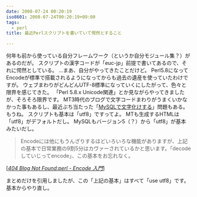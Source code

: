 ```yaml
---
date: 2008-07-24 00:20:19
iso8601: 2008-07-24T00:20:19+09:00
tags:
  - perl
title: 最近Perlスクリプトを書いていて愕然とすること

---
```


<p>何年も前から使っている自分フレームワーク（というか自分モジュール集？）があるのだが。
スクリプトの漢字コードが「euc-jp」前提で書いてあるので、それに愕然としている。
&#133;まあ、自分がやってきたことだけど。
Perl5.8になってEncodeが標準で搭載されるようになってからも過去の遺産を使っていたわけですが。
ウェブまわりがどんどんUTF-8標準になっていくにしたがって、色々と限界を感じてきた。
「Perl 5.8.x Unicode関連」とか見ながらやってきましたが、そろそろ限界です。
MT3時代のブログで文字コードまわりがうまくいかなかった事もあるし、最近ぶち当たった「<a href="https://www.nqou.net/2008/07/23/012951">MySQLで文字化けする</a>」問題もある。
もうね。
スクリプトも基本は「utf8」ですってよ。
MTも生成するHTMLは「utf8」がデフォルトだし。
MySQLもバージョン5（？）から「utf8」が基本みたいだし。</p>

<blockquote cite="http://blog.livedoor.jp/dankogai/archives/51031595.html" title="Source: 404 Blog Not Found:perl - Encode 入門; Accessed Date: 7/24/2008" class="blockquote"><p>Encodeには他にもうんざりするほどいろいろな機能がありますが、上記の基本で日常業務の9割5分はカヴァーされているかと思います。「decodeしていじってencode」、この基本をお忘れなく。</p></blockquote>

<div class="cite"> [<cite><a href="http://blog.livedoor.jp/dankogai/archives/51031595.html">404 Blog Not Found:perl - Encode 入門</a></cite>] </div>

<p>まとめだけを引用しましたが、この「上記の基本」はすべて「use utf8」です。
基本からやり直し。</p>
    	
